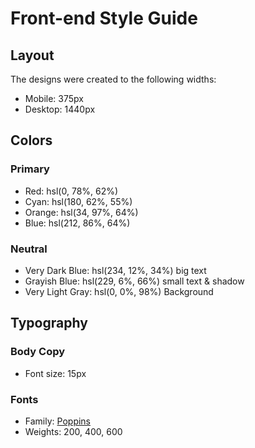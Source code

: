 # Front-end Style Guide

## Layout

The designs were created to the following widths:

- Mobile: 375px
- Desktop: 1440px






## Colors

### Primary

- Red: hsl(0, 78%, 62%)
- Cyan: hsl(180, 62%, 55%)
- Orange: hsl(34, 97%, 64%)
- Blue: hsl(212, 86%, 64%)

### Neutral

- Very Dark Blue: hsl(234, 12%, 34%) big text
- Grayish Blue: hsl(229, 6%, 66%) small text & shadow
- Very Light Gray: hsl(0, 0%, 98%) Background






## Typography

### Body Copy

- Font size: 15px

### Fonts

- Family: [Poppins](https://fonts.google.com/specimen/Poppins)
- Weights: 200, 400, 600
